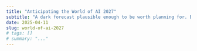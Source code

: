 ```yaml
---
title: "Anticipating the World of AI 2027"
subtitle: "A dark forecast plausible enough to be worth planning for. But how?"
date: 2025-04-11
slug: world-of-ai-2027
# tags: []
# summary: "..."
---
```


